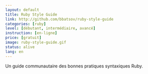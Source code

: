 ```yaml
---
layout: default
title: Ruby Style Guide
link: http://github.com/bbatsov/ruby-style-guide
categories: [ruby]
level: [débutant, intermédiaire, avancé]
instruction: [en-ligne]
price: [gratuit]
image: ruby-style-guide.gif
status: alive
lang: en
---
```


Un guide communautaire des bonnes pratiques syntaxiques Ruby.
